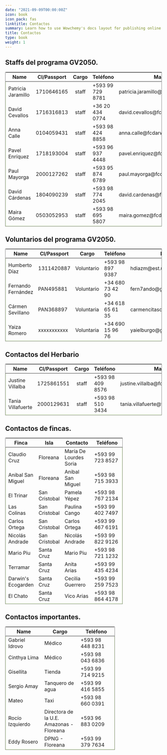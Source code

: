 ```yaml
---
date: "2021-09-09T00:00:00Z"
icon: book
icon_pack: fas
linktitle: Contactos
summary: Learn how to use Wowchemy's docs layout for publishing online courses, software documentation, and tutorials.
title: Contactos
type: book
weight: 1
---
```


## Staffs del programa GV2050.

<table style='border: 1px solid gray; width: 100%; margin-top: 0rem; overflow: hidden;'>
<tr>
<th style='width: 30%;'>Name</th>
<th style='width: 10%;'>CI/Passport</th>
<th style="text-align: center; width: 5%;">Cargo</th>
<th style="width: 40%;">Teléfono</th>
<th style="text-align: center; width: 15%;">Mail</th>
</tr>
<tbody style="border: 1px solid rgba(100, 200, 0, 0.3);">
<tr>
  <td>Patricia Jaramillo</td>
  <td>1710646165</td>
  <td style='text-align: center;'>staff</td>
  <td>+593 99 729 8781</td>
  <td>patricia.jaramillo@fcdarwin.org.ec</td>
</tr>
<tr>
  <td>David Cevallos</td>
  <td>1716316813</td>
  <td style='text-align: center;'>staff</td>
  <td>+36 20 434 0774</td>
  <td>david.cevallos@fcdarwin.org.ec</td>
</tr>
<tr>
  <td>Anna Calle</td>
  <td>0104059431</td>
  <td style='text-align: center;'>staff</td>
  <td>+593 98 424 8858</td>
  <td>anna.calle@fcdarwin.org.ec</td>
</tr>
<tr>
  <td>Pavel Enríquez</td>
  <td>1718193004</td>
  <td style='text-align: center;'>staff</td>
  <td>+593 96 937 4448</td>
  <td>pavel.enriquez@fcdarwin.org.ec</td>
</tr>
<tr>
  <td>Paul Mayorga</td>
  <td>2000127262</td>
  <td style='text-align: center;'>staff</td>
  <td>+593 95 874 6789</td>
  <td>paul.mayorga@fcdarwin.org.ec</td>
</tr>
<tr>
  <td>David Cárdenas</td>
  <td>1804090239</td>
  <td style='text-align: center;'>staff</td>
  <td>+593 98 774 2045</td>
  <td>david.cardenas@fcdarwin.org.ec</td>
</tr>
<tr>
  <td>Maira Gómez</td>
  <td>0503052953</td>
  <td style='text-align: center;'>staff</td>
  <td>+593 98 695 5807</td>
  <td>maira.gomez@fcdarwin.org.ec</td>
</tr>
</tbody>
</table>

## Voluntarios del programa GV2050.

<table style='border: 1px solid gray; width: 100%; margin-top: 0rem; overflow: hidden;'>
<tr>
<th style='width: 38%;'>Name</th>
<th style='width: 10%;'>CI/Passport</th>
<th style="text-align: center; width: 5%;">Cargo</th>
<th style="width: 37%;">Teléfono</th>
<th style="text-align: center; width: 10%;">Mail</th>
</tr>
<tbody style="border: 1px solid rgba(100, 200, 0, 0.3);">
<tr>
  <td>Humberto Díaz</td>
  <td>1311420887</td>
  <td>Voluntario</td>
  <td>+593 98 897 9387</td>
  <td>hdiazm@est.ups.edu.ec</td>
</tr>
<tr>
  <td>Fernando Fernández</td>
  <td>PAN495881</td>
  <td>Voluntario</td>
  <td>+34 680 73 42 90</td>
  <td>fern7ando@gmail.com</td>
</tr>
<tr>
  <td>Cármen Sevillano</td>
  <td>PAN368897</td>
  <td>Voluntaria</td>
  <td>+34 618 65 61 35</td>
  <td>carmencitasdc30@gmail.com</td>
</tr>
<tr>
  <td>Yaiza Romero</td>
  <td>xxxxxxxxxxx</td>
  <td>Voluntaria</td>
  <td>+34 690 15 96 76</td>
  <td>yaielburgo@gmail.com</td>
</tr>
</tbody>
</table>

## Contactos del Herbario

<table style='border: 1px solid gray; width: 100%; margin-top: 0rem; overflow: hidden;'>
<tr>
<th style='width: 30%;'>Name</th>
<th style='width: 10%;'>CI/Passport</th>
<th style="text-align: center; width: 5%;">Cargo</th>
<th style="width: 44%;">Teléfono</th>
<th style="text-align: center; width: 15%;">Mail</th>
</tr>
<tbody style="border: 1px solid rgba(100, 200, 0, 0.3);">
<tr>
  <td>Justine Villalba</td>
  <td>1725861551</td>
  <td style='text-align: center;'>staff</td>
  <td>+593 98 409 8576</td>
  <td>justine.villalba@fcdarwin.org.ec</td>
</tr>
<tr>
  <td>Tania Villafuerte</td>
  <td>2000129631</td>
  <td style='text-align: center;'>staff</td>
  <td>+593 98 510 3434</td>
  <td>tania.villafuerte@fcdarwin.org.ec</td>
</tr>
</tbody>
</table>

## Contactos de fincas.

<table style='border: 1px solid gray; width: 75%; margin-top: 0rem; overflow: hidden;'>
<tr>
<th style='width: 24%;'>Finca</th>
<th style='width: 20%;'>Isla</th>
<th style='width: 26%;'>Contacto</th>
<th style='width: 27%;'>Teléfono</th>
</tr>
<tbody style="border: 1px solid rgba(100, 200, 0, 0.3);">
<tr>
  <td>Claudio Cruz</td>
  <td>Floreana</td>
  <td>María De Lourdes Soria</td>
  <td>+593 99 723 8527</td>
</tr>
<tr>
  <td>Anibal San Miguel</td>
  <td>Floreana</td>
  <td>Anibal San Miguel</td>
  <td>+593 98 715 3933</td>
</tr>
<tr>
  <td>El Trinar</td>
  <td>San Cristobal</td>
  <td>Pamela Yépez</td>
  <td>+593 98 767 2134</td>
</tr>
<tr>
  <td>Las Colinas</td>
  <td>San Cristobal</td>
  <td>Paulina Cango</td>
  <td>+593 99 402 7497</td>
</tr>
<tr>
  <td>Carlos Ortega</td>
  <td>San Cristobal</td>
  <td>Carlos Ortega</td>
  <td>+593 99 467 6191</td>
</tr>
<tr>
  <td>Nicolás Andrade</td>
  <td>San Cristobal</td>
  <td>Nicolás Andrade</td>
  <td>+593 99 822 9126</td>
</tr>
<tr>
  <td>Mario Piu</td>
  <td>Santa Cruz</td>
  <td>Mario Piu</td>
  <td>+593 98 721 1232</td>
</tr>
<tr>
  <td>Terramar</td>
  <td>Santa Cruz</td>
  <td>Anita Arias</td>
  <td>+593 99 435 4234</td>
</tr>
<tr>
  <td>Darwin's Ecogarden</td>
  <td>Santa Cruz</td>
  <td>Cecilia Guerrero</td>
  <td>+593 99 259 7523</td>
</tr>
<tr>
  <td>El Chato</td>
  <td>Santa Cruz</td>
  <td>Vico Arias</td>
  <td>+593 98 864 4178</td>
</tr>
</tbody>
</table>

## Contactos importantes.

<table style='border: 1px solid gray; width: 70%; margin-top: 0rem; overflow: hidden;'>
<tr>
<th style='width: 33%;'>Name</th>
<th style='width: 33%;'>Cargo</th>
<th style='width: 33%;'>Teléfono</th>
</tr>
<tbody style="border: 1px solid rgba(100, 200, 0, 0.3);">
<tr>
  <td>Gabriel Idrovo</td>
  <td>Médico</td>
  <td>+593 98 448 8231</td>
</tr>
<tr>
  <td>Cinthya Lima</td>
  <td>Médico</td>
  <td>+593 98 043 6836</td>
</tr>
<tr>
  <td>Gisellita</td>
  <td>Tienda</td>
  <td>+593 99 714 9215</td>
</tr>
<tr>
  <td>Sergio Amay</td>
  <td>Tanquero de agua</td>
  <td>+593 99 416 5855</td>
</tr>
<tr>
  <td>Mateo</td>
  <td>Taxi</td>
  <td>+593 98 660 0391</td>
</tr>
<tr>
  <td>Rocío Izquierdo</td>
  <td>Directora de la U.E. Amazonas - Floreana</td>
  <td>+593 96 883 0209</td>
</tr><tr>
  <td>Eddy Rosero</td>
  <td>DPNG - Floreana</td>
  <td>+593 99 379 7634</td>
</tr>
</tbody>
</table>